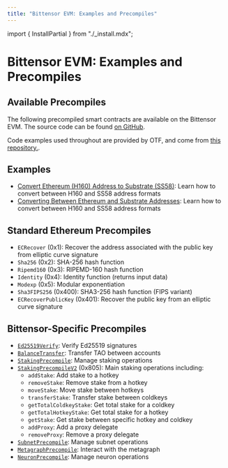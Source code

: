 ```yaml
---
title: "Bittensor EVM: Examples and Precompiles"
---
```


import { InstallPartial } from "./_install.mdx";

# Bittensor EVM: Examples and Precompiles

## Available Precompiles

The following precompiled smart contracts are available on the Bittensor EVM.
The source code can be found [on GitHub](https://github.com/opentensor/subtensor/blob/main/precompiles).

Code examples used throughout are provided by OTF, and come from [this repository.](https://github.com/opentensor/evm-bittensor/tree/main/examples).

## Examples

- [Convert Ethereum (H160) Address to Substrate (SS58)](./convert-h160-to-ss58): Learn how to convert between H160 and SS58 address formats
- [Converting Between Ethereum and Substrate Addresses](./convert-h160-to-ss58): Learn how to convert between H160 and SS58 address formats

## Standard Ethereum Precompiles

- `ECRecover` (0x1): Recover the address associated with the public key from elliptic curve signature
- `Sha256` (0x2): SHA-256 hash function
- `Ripemd160` (0x3): RIPEMD-160 hash function
- `Identity` (0x4): Identity function (returns input data)
- `Modexp` (0x5): Modular exponentiation
- `Sha3FIPS256` (0x400): SHA3-256 hash function (FIPS variant)
- `ECRecoverPublicKey` (0x401): Recover the public key from an elliptic curve signature

## Bittensor-Specific Precompiles

- [`Ed25519Verify`](./ed25519-verify-precompile.md): Verify Ed25519 signatures
- [`BalanceTransfer`](./transfer-between-two-h160-accounts.md): Transfer TAO between accounts
- [`StakingPrecompile`](./staking-precompile.md): Manage staking operations
- [`StakingPrecompileV2`](./staking-precompile.md) (0x805): Main staking operations including:
  - `addStake`: Add stake to a hotkey
  - `removeStake`: Remove stake from a hotkey
  - `moveStake`: Move stake between hotkeys
  - `transferStake`: Transfer stake between coldkeys
  - `getTotalColdkeyStake`: Get total stake for a coldkey
  - `getTotalHotkeyStake`: Get total stake for a hotkey
  - `getStake`: Get stake between specific hotkey and coldkey
  - `addProxy`: Add a proxy delegate
  - `removeProxy`: Remove a proxy delegate
- [`SubnetPrecompile`](./subnet-precompile.md): Manage subnet operations
- [`MetagraphPrecompile`](./metagraph-precompile.md): Interact with the metagraph
- [`NeuronPrecompile`](./neuron-precompile.md): Manage neuron operations

